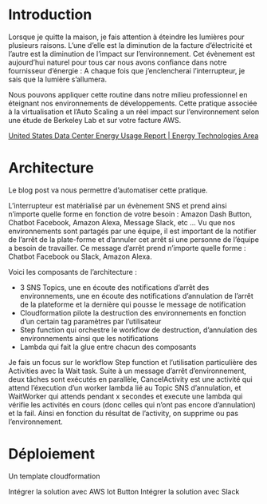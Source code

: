 # Introduction
Lorsque je quitte la maison, je fais attention à éteindre les lumières pour plusieurs raisons. L’une d’elle est la diminution de la facture d’électricité et l’autre est la diminution de l’impact sur l’environnement.
Cet évènement est aujourd’hui naturel pour tous car nous avons confiance dans notre fournisseur d’énergie : A chaque fois que  j’enclencherai l’interrupteur, je sais que la lumière s’allumera.

Nous pouvons appliquer cette routine dans notre milieu professionnel en éteignant nos environnements de développements. Cette pratique associée à la virtualisation et l’Auto Scaling a un réel impact sur l’environnement selon une étude de Berkeley Lab et sur votre facture AWS.

[United States Data Center Energy Usage Report | Energy Technologies Area](https://eta.lbl.gov/publications/united-states-data-center-energy)

# Architecture
Le blog post va nous permettre d’automatiser cette pratique.

L’interrupteur est matérialisé par un évènement SNS et prend ainsi n’importe quelle forme en fonction de votre besoin : Amazon Dash Button, Chatbot Facebook, Amazon Alexa, Message Slack, etc ... Vu que nos environnements sont partagés par une équipe, il est important de la notifier de l’arrêt de la plate-forme et d’annuler cet arrêt si une personne de l’équipe a besoin de travailler. Ce message d’arrêt prend n’importe quelle forme : Chatbot Facebook ou Slack, Amazon Alexa.


Voici les composants de l’architecture :
- 3 SNS Topics, une en écoute des notifications d’arrêt des environnements, une en écoute des notifications d’annulation de l’arrêt de la plateforme et la dernière qui pousse le message de notification
- Cloudformation pilote la destruction des environnements en fonction d’un certain tag paramètres par l’utilisateur
- Step function qui orchestre le workflow de destruction, d’annulation des environnements ainsi que les notifications
- Lambda qui fait la glue entre chacun  des composants

Je fais un focus sur le workflow Step function et l’utilisation particulière des Activities avec la Wait task. Suite à un message d’arrêt d’environnement, deux tâches sont exécutés en parallèle, CancelActivity est une activité qui attend l’éxecution d’un worker lambda lié au Topic SNS d’annulation, et WaitWorker qui attends pendant x secondes et execute une lambda qui vérifie les activités en cours (donc celles qui n’ont pas encore d’annulation) et la fail.
Ainsi en fonction du résultat de l’activity, on supprime ou pas l’environnement.

# Déploiement
Un template cloudformation

Intégrer la solution avec AWS Iot Button
Intégrer la solution avec Slack
